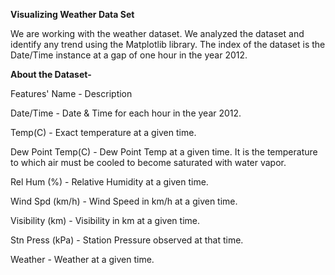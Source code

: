 **Visualizing Weather Data Set**

We are working with the weather dataset. We analyzed the dataset and identify any trend using the Matplotlib library. 
The index of the dataset is the Date/Time instance at a gap of one hour in the year 2012.

**About the Dataset-**

Features' Name      -	         Description

Date/Time 	        - Date & Time for each hour in the year 2012.

Temp(C) 	          - Exact temperature at a given time.

Dew Point Temp(C) 	- Dew Point Temp at a given time. It is the temperature to which air must be cooled to become saturated with water vapor.

Rel Hum (%) 	      - Relative Humidity at a given time.

Wind Spd (km/h) 	  - Wind Speed in km/h at a given time.

Visibility (km) 	  - Visibility in km at a given time.

Stn Press (kPa) 	  - Station Pressure observed at that time.

Weather 	          - Weather at a given time.
